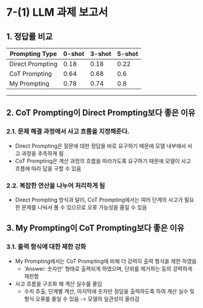 # 7-(1) LLM 과제 보고서

## 1. 정답률 비교

| Prompting Type   | 0-shot | 3-shot | 5-shot |
| ---------------- | ------ | ------ | ------ |
| Direct Prompting | 0.18   | 0.18   | 0.22   |
| CoT Prompting    | 0.64   | 0.68   | 0.6    |
| My Prompting     | 0.78   | 0.74   | 0.8    |

---

## 2. CoT Prompting이 Direct Prompting보다 좋은 이유

### 2.1. 문제 해결 과정에서 사고 흐름을 지정해준다.

- Direct Prompting은 질문에 대한 정답을 바로 요구하기 때문에 모델 내부에서 사고 과정을 추측하게 됨
- CoT Prompting은 계산 과정의 흐름을 따라가도록 요구하기 때문에 모델이 사고 흐름에 따라 답을 구할 수 있음

### 2.2. 복잡한 연산을 나누어 처리하게 됨

- Direct Prompting 방식과 달리, CoT Prompting에서는 여러 단계의 사고가 필요한 문제를 나눠서 풀 수 있으므로 오류 가능성을 줄일 수 있음

## 3. My Prompting이 CoT Prompting보다 좋은 이유

### 3.1. 출력 형식에 대한 제한 강화

- My Prompting에서는 CoT Prompting에 비해 더 강력히 출력 형식을 제한 하였음
  - 'Answer: 숫자만' 형태로 출력되게 하였으며, 단위를 제거하는 등의 강력하게 제한함
- 사고 흐름을 구조화 해 계산 실수를 줄임
  - 수치 추출, 단계별 계산, 마지막에 숫자만 정답을 출력하도록 하여 계산 실수 및 형식 오류를 줄일 수 있음 -> 모델의 일관성이 올라감
